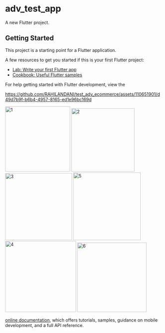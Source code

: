 # adv_test_app

A new Flutter project.

## Getting Started

This project is a starting point for a Flutter application.

A few resources to get you started if this is your first Flutter project:

- [Lab: Write your first Flutter app](https://docs.flutter.dev/get-started/codelab)
- [Cookbook: Useful Flutter samples](https://docs.flutter.dev/cookbook)

For help getting started with Flutter development, view the



https://github.com/RAHILANDANI/test_adv_ecommerce/assets/110651901/d49d7b9f-b6b4-4957-8165-ed1e96bc169d

<img width="209" alt="1" src="https://github.com/RAHILANDANI/test_adv_ecommerce/assets/110651901/2c7da0af-3373-4165-a42c-e607a6bd0b6d">
<img width="203" alt="2" src="https://github.com/RAHILANDANI/test_adv_ecommerce/assets/110651901/f0caafc5-4898-4019-a041-0f6de2696484">
<img width="215" alt="3" src="https://github.com/RAHILANDANI/test_adv_ecommerce/assets/110651901/532b5920-3904-4356-bdc7-7eb2746cf540">
<img width="217" alt="5" src="https://github.com/RAHILANDANI/test_adv_ecommerce/assets/110651901/58334bf0-daad-46e8-8117-43e05addcb87">
<img width="228" alt="4" src="https://github.com/RAHILANDANI/test_adv_ecommerce/assets/110651901/d3afcbe7-ebd7-4490-8e43-b0de7901cd1f">

<img width="223" alt="6" src="https://github.com/RAHILANDANI/test_adv_ecommerce/assets/110651901/76b1d0b9-95b4-472d-8898-f8198f857b57">


[online documentation](https://docs.flutter.dev/), which offers tutorials,
samples, guidance on mobile development, and a full API reference.
